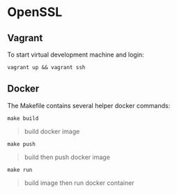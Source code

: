 # OpenSSL

## Vagrant

To start virtual development machine and login:

```
vagrant up && vagrant ssh
```

## Docker

The Makefile contains several helper docker commands:

```
make build
```
> build docker image

```
make push
```
> build then push docker image

```
make run
```
> build image then run docker container

